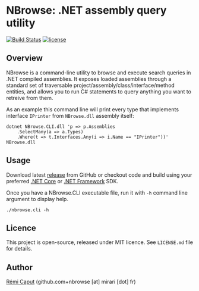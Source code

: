 NBrowse: .NET assembly query utility
====================================

[![Build Status](https://travis-ci.org/r3c/nbrowse.svg?branch=master)](https://travis-ci.org/r3c/nbrowse)
[![license](https://img.shields.io/badge/license-mit-blue.svg)](https://opensource.org/licenses/MIT)

Overview
--------

NBrowse is a command-line utility to browse and execute search queries in .NET
compiled assemblies. It exposes loaded assemblies through a standard set of
traversable project/assembly/class/interface/method entities, and allows you
to run C# statements to query anything you want to retreive from them.

As an example this command line will print every type that implements interface
`IPrinter` from `NBrowse.dll` assembly itself:

    dotnet NBrowse.CLI.dll 'p => p.Assemblies
        .SelectMany(a => a.Types)
        .Where(t => t.Interfaces.Any(i => i.Name == "IPrinter"))' NBrowse.dll

Usage
-----

Download latest [release](https://github.com/r3c/nbrowse/releases) from GitHub
or checkout code and build using your preferred
[.NET Core](https://dotnet.microsoft.com/download) or
[.NET Framework](https://dotnet.microsoft.com/download/dotnet-framework-runtime/net472)
SDK.

Once you have a NBrowse.CLI executable file, run it with `-h` command line
argument to display help.

    ./nbrowse.cli -h

Licence
-------

This project is open-source, released under MIT licence. See `LICENSE.md` file
for details.

Author
------

[Rémi Caput](http://remi.caput.fr/) (github.com+nbrowse [at] mirari [dot] fr)
